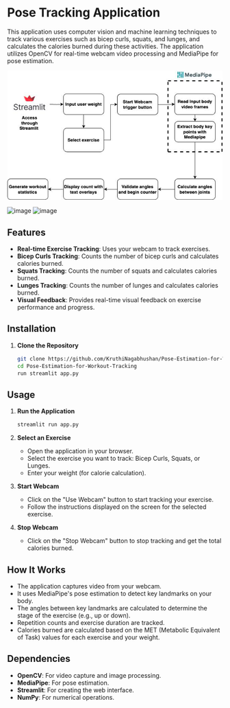 # Pose Tracking Application

This application uses computer vision and machine learning techniques to track various exercises such as bicep curls, squats, and lunges, and calculates the calories burned during these activities. The application utilizes OpenCV for real-time webcam video processing and MediaPipe for pose estimation.

![img.png](img.png)

<img width="500" alt="image" src="https://github.com/user-attachments/assets/a3a9b9a7-7ad1-4274-acf4-b780de580d67">

<img width="460" alt="image" src="https://github.com/user-attachments/assets/841d47e5-1295-4e7d-8a23-4f7110aca9c8">








## Features

- **Real-time Exercise Tracking**: Uses your webcam to track exercises.
- **Bicep Curls Tracking**: Counts the number of bicep curls and calculates calories burned.
- **Squats Tracking**: Counts the number of squats and calculates calories burned.
- **Lunges Tracking**: Counts the number of lunges and calculates calories burned.
- **Visual Feedback**: Provides real-time visual feedback on exercise performance and progress.

## Installation

1. **Clone the Repository**
    ```sh
    git clone https://github.com/KruthiNagabhushan/Pose-Estimation-for-Workout-Tracking.git
    cd Pose-Estimation-for-Workout-Tracking
    run streamlit app.py
    ```


## Usage

1. **Run the Application**
    ```sh
    streamlit run app.py
    ```

2. **Select an Exercise**
    - Open the application in your browser.
    - Select the exercise you want to track: Bicep Curls, Squats, or Lunges.
    - Enter your weight (for calorie calculation).

3. **Start Webcam**
    - Click on the "Use Webcam" button to start tracking your exercise.
    - Follow the instructions displayed on the screen for the selected exercise.

4. **Stop Webcam**
    - Click on the "Stop Webcam" button to stop tracking and get the total calories burned.

## How It Works

- The application captures video from your webcam.
- It uses MediaPipe's pose estimation to detect key landmarks on your body.
- The angles between key landmarks are calculated to determine the stage of the exercise (e.g., up or down).
- Repetition counts and exercise duration are tracked.
- Calories burned are calculated based on the MET (Metabolic Equivalent of Task) values for each exercise and your weight.

## Dependencies

- **OpenCV**: For video capture and image processing.
- **MediaPipe**: For pose estimation.
- **Streamlit**: For creating the web interface.
- **NumPy**: For numerical operations.


